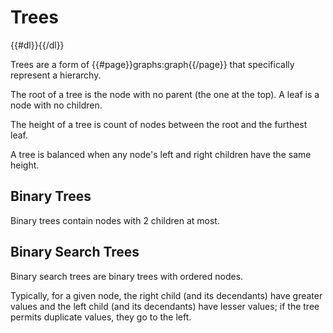 # Trees

{{#dl}}{{/dl}}

Trees are a form of {{#page}}graphs:graph{{/page}} that specifically represent a
hierarchy.

The root of a tree is the node with no parent (the one at the top). A leaf is a node
with no children.

The height of a tree is count of nodes between the root and the furthest leaf.

A tree is balanced when any node's left and right children have the same height.

## Binary Trees

Binary trees contain nodes with 2 children at most.

## Binary Search Trees

Binary search trees are binary trees with ordered nodes.

Typically, for a given node, the right child (and its decendants) have greater
values and the left child (and its decendants) have lesser values; if the tree
permits duplicate values, they go to the left.


